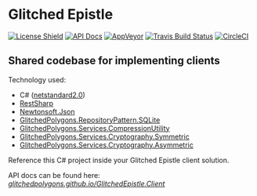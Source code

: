 # Glitched Epistle
[![License Shield](https://img.shields.io/badge/license-GPLv3-brightgreen)](https://github.com/GlitchedPolygons/GlitchedEpistle.Client/blob/master/LICENSE)
[![API Docs](https://img.shields.io/badge/api-docs-informational)](https://glitchedpolygons.github.io/GlitchedEpistle.Client/api/index.html)
[![AppVeyor](https://ci.appveyor.com/api/projects/status/1nbq83g1iqibs6hr/branch/master?svg=true)](https://ci.appveyor.com/project/GlitchedPolygons/glitchedepistle-client/branch/master)
[![Travis Build Status](https://travis-ci.org/GlitchedPolygons/GlitchedEpistle.Client.svg?branch=master)](https://travis-ci.org/GlitchedPolygons/GlitchedEpistle.Client)
[![CircleCI](https://circleci.com/gh/GlitchedPolygons/GlitchedEpistle.Client.svg?style=shield)](https://circleci.com/gh/GlitchedPolygons/GlitchedEpistle.Client)

## Shared codebase for implementing clients

Technology used:
* C# ([netstandard2.0](https://github.com/dotnet/standard/blob/master/docs/versions/netstandard2.0.md))
* [RestSharp](https://github.com/restsharp/RestSharp)
* [Newtonsoft.Json](https://github.com/JamesNK/Newtonsoft.Json)
* [GlitchedPolygons.RepositoryPattern.SQLite](https://github.com/GlitchedPolygons/RepositoryPattern.SQLite)
* [GlitchedPolygons.Services.CompressionUtility](https://github.com/GlitchedPolygons/CompressionUtility)
* [GlitchedPolygons.Services.Cryptography.Symmetric](https://github.com/GlitchedPolygons/Cryptography.Symmetric)
* [GlitchedPolygons.Services.Cryptography.Asymmetric](https://github.com/GlitchedPolygons/Cryptography.Asymmetric)

 <PackageReference Include="" Version="1.0.1" />
    <PackageReference Include="" Version="1.0.3" />
    <PackageReference Include="GlitchedPolygons.Services.Cryptography.Asymmetric" Version="1.0.0" />
    <PackageReference Include="GlitchedPolygons.Services.Cryptography.Symmetric" Version="1.0.0" />
    <PackageReference Include="Newtonsoft.Json" Version="12.0.1" />
    <PackageReference Include="RestSharp" Version="106.6.9" />

Reference this C# project inside your Glitched Epistle client solution.

API docs can be found here:
_[glitchedpolygons.github.io/GlitchedEpistle.Client](https://glitchedpolygons.github.io/GlitchedEpistle.Client/api/index.html)_
